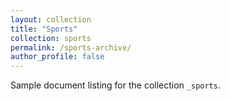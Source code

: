 ```yaml
---
layout: collection
title: "Sports"
collection: sports
permalink: /sports-archive/
author_profile: false
---
```


Sample document listing for the collection `_sports`.